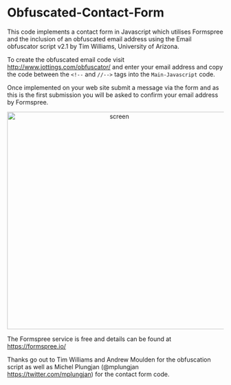 # Obfuscated-Contact-Form

This code implements a contact form in Javascript which utilises Formspree and the inclusion of an obfuscated email address using the Email obfuscator script v2.1 by Tim Williams, University of Arizona.

To create the obfuscated email code visit http://www.jottings.com/obfuscator/ and enter your email address and copy the code between the `<!--` and `//-->` tags into the ```Main-Javascript``` code.

Once implemented on your web site submit a message via the form and as this is the first submission you will be asked to confirm your email address by Formspree.

<p align="center">
  <img src="https://user-images.githubusercontent.com/21248753/36389885-baad01fe-1598-11e8-89df-e2bb3674506f.png" width="506" alt="screen">
</p>

The Formspree service is free and details can be found at https://formspree.io/

Thanks go out to Tim Williams and Andrew Moulden for the obfuscation script as well as Michel Plungjan (@mplungjan https://twitter.com/mplungjan) for the contact form code.
